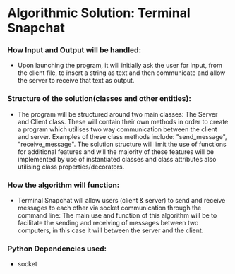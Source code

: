 # Algorithmic Solution: Terminal Snapchat

### How Input and Output will be handled:
- Upon launching the program, it will initially ask the user for input, from the client file, to insert a string as text and then communicate and allow the server to receive that text as output. 

### Structure of the solution(classes and other entities):

- The program will be structured around two main classes: The Server and Client class.
These will contain their own methods in order to create a program which utilises two way communication between the client and server. Examples of these class methods include: "send_message", "receive_message". The solution structure will limit the use of functions for additional features and will the majority of these features will be implemented by use of instantiated classes and class attributes also utilising class properties/decorators.

### How the algorithm will function:

- Terminal Snapchat will allow users (client & server) to send and receive messages to each other via socket communication through the command line: The main use and function of this algorithm will be to facilitate the sending and receiving of messages between two computers, in this case it will between the server and the client.


### Python Dependencies used:

- socket


